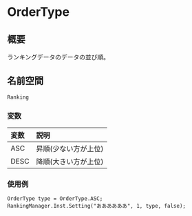 # OrderType

## 概要
ランキングデータのデータの並び順。

## 名前空間
`Ranking`

### 変数
| 変数 | 説明 |
| :- | :- |
| ASC | 昇順(少ない方が上位) |
| DESC | 降順(大きい方が上位) |

### 使用例
```
OrderType type = OrderType.ASC;
RankingManager.Inst.Setting("ああああああ", 1, type, false);
```
